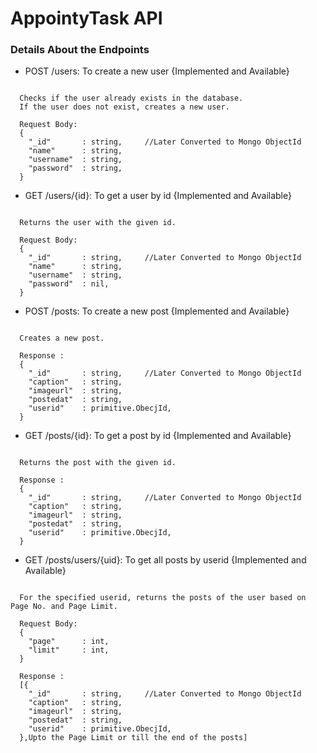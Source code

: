 # AppointyTask API


### Details About the Endpoints

- POST /users: To create a new user   {Implemented and Available}
<pre><code>
  Checks if the user already exists in the database.
  If the user does not exist, creates a new user.

  Request Body:
  {
    "_id"       : string,     //Later Converted to Mongo ObjectId
    "name"      : string,
    "username"  : string,
    "password"  : string,
  }
</code></pre>


- GET /users/{id}: To get a user by id  {Implemented and Available}
<pre><code>
  Returns the user with the given id.

  Request Body:
  {
    "_id"       : string,     //Later Converted to Mongo ObjectId
    "name"      : string,
    "username"  : string,
    "password"  : nil,
  }
</code></pre>
- POST /posts: To create a new post    {Implemented and Available}  
<pre><code>
  Creates a new post.

  Response :
  {
    "_id"       : string,     //Later Converted to Mongo ObjectId
    "caption"   : string,
    "imageurl"  : string,
    "postedat"  : string,
    "userid"    : primitive.ObecjId,     
  }
</code></pre>
- GET /posts/{id}: To get a post by id    {Implemented and Available}
<pre><code>
  Returns the post with the given id.

  Response :
  {
    "_id"       : string,     //Later Converted to Mongo ObjectId
    "caption"   : string,
    "imageurl"  : string,
    "postedat"  : string,
    "userid"    : primitive.ObecjId,     
  }
</code></pre>
- GET /posts/users/{uid}: To get all posts by userid  {Implemented and Available}
<pre><code>
  For the specified userid, returns the posts of the user based on Page No. and Page Limit.

  Request Body:
  {
    "page"      : int,
    "limit"     : int,
  }

  Response :
  [{
    "_id"       : string,     //Later Converted to Mongo ObjectId
    "caption"   : string,
    "imageurl"  : string,
    "postedat"  : string,
    "userid"    : primitive.ObecjId,     
  },Upto the Page Limit or till the end of the posts]
</code></pre>


